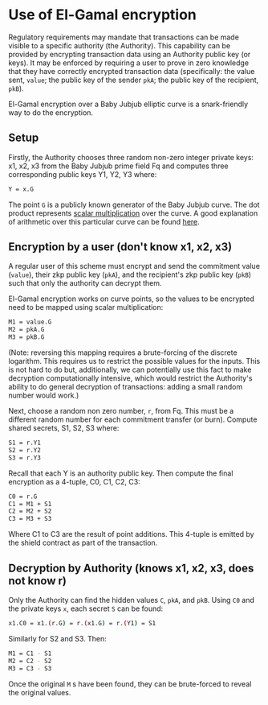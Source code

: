 # Use of El-Gamal encryption

Regulatory requirements may mandate that transactions can be made visible to a specific authority
(the Authority). This capability can be provided by encrypting transaction data using an Authority
public key (or keys). It may be enforced by requiring a user to prove in zero knowledge that they
have correctly encrypted transaction data (specifically: the value sent, `value`; the public key of
the sender `pkA`; the public key of the recipient, `pkB`).


El-Gamal encryption over a Baby Jubjub elliptic curve is a snark-friendly way to do the encryption.


## Setup

Firstly, the Authority chooses three random non-zero integer private keys: x1, x2, x3 from the Baby
Jubjub prime field Fq and computes three corresponding public keys Y1, Y2, Y3 where:

```sh
Y = x.G
```

The point `G` is a publicly known generator of the Baby Jubjub curve. The dot product represents
[scalar multiplication](https://en.wikipedia.org/wiki/Elliptic_curve_point_multiplication) over the
curve. A good explanation of arithmetic over this particular curve can be found
[here](https://iden3-docs.readthedocs.io/en/latest/iden3_repos/research/publications/zkproof-standards-workshop-2/baby-jubjub/baby-jubjub.html).


## Encryption by a user (don't know x1, x2, x3)

A regular user of this scheme must encrypt and send the commitment value (`value`), their zkp public
key (`pkA`), and the recipient's zkp public key (`pkB`) such that only the authority can decrypt
them.


El-Gamal encryption works on curve points, so the values to be encrypted need to be mapped using
scalar multiplication:

```sh
M1 = value.G
M2 = pkA.G
M3 = pkB.G
```

(Note: reversing this mapping requires a brute-forcing of the discrete logarithm. This requires us
to restrict the possible values for the inputs. This is not hard to do but, additionally, we can
potentially use this fact to make decryption computationally intensive, which would restrict the
Authority's ability to do general decryption of transactions: adding a small random number would
work.)

Next, choose a random non zero number, `r`, from Fq. This must be a different random number for each
commitment transfer (or burn). Compute shared secrets, S1, S2, S3 where:

```sh
S1 = r.Y1
S2 = r.Y2
S3 = r.Y3
```

Recall that each Y is an authority public key. Then compute the final encryption as a 4-tuple, C0,
C1, C2, C3:

```sh
C0 = r.G
C1 = M1 + S1
C2 = M2 + S2
C3 = M3 + S3
```

Where C1 to C3 are the result of point additions. This 4-tuple is emitted by the shield contract as
part of the transaction.

## Decryption by Authority (knows x1, x2, x3, does not know r)

Only the Authority can find the hidden values `C`, `pkA`, and `pkB`. Using `C0` and the private keys
`x`, each secret `S` can be found:

```sh
x1.C0 = x1.(r.G) = r.(x1.G) = r.(Y1) = S1
```

Similarly for S2 and S3. Then:

```sh
M1 = C1 - S1
M2 = C2 - S2
M3 = C3 - S3
```

Once the original `M` s have been found, they can be brute-forced to reveal the original values.
